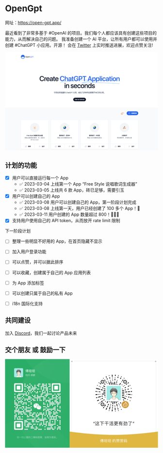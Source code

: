 # OpenGpt

网址：https://open-gpt.app/

最近看到了非常多基于 #OpenAI 的项目。我们每个人都应该具有创建这些项目的能力，从而解决自己的问题。
我准备创建一个 AI 平台，让所有用户都可以使用并创建 #ChatGPT 小应用。开源！
会在 [Twitter](https://twitter.com/EclipsePrayer) 上实时推送进展，欢迎点赞关注!

[![OpenGpt](./public/screenshot.png)](https://twitter.com/EclipsePrayer)


## 计划的功能

- [x] 用户可以直接运行每一个 App
  - ✅ 2023-03-04 上线第一个 App “Free Style 说唱歌词生成器”
  - ✅ 2023-03-05 上线共 6 款 App，砖已足够，需要引玉
- [x] 用户可以创建自己的 App
  - ✅ 2023-03-08 用户可以创建自己的 App，第一阶段计划完成
  - ✅ 2023-03-08 上线第一天，用户已经创建了 100 多个 App！🤯
  - ✅ 2023-03-11 用户创建的 App 数量超过 800！🤯🤯🤯
- [x] 支持用户使用自己的 API token，从而放开 rate limit 限制

下一阶段计划

- [ ] 整理一些明显不好用的 App，在首页隐藏不显示
- [ ] 加入用户登录功能
- [ ] 可以点赞，并可以据此排序
- [ ] 可以收藏，创建属于自己的 App 应用列表
- [ ] 为 App 添加标签
- [ ] 可以创建只属于自己的私有 App
- [ ] i18n 国际化支持


## 共同建设

加入 [Discord](https://discord.gg/84J7aMyyCG)，我们一起讨论产品未来

## 交个朋友 或 鼓励一下

![wechat](./public/wechat.png)
